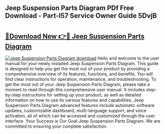 ## Jeep Suspension Parts Diagram PDf Free Download - Part-l57 Service Owner Guide 5DvjB

# <h2><a href="http://dflxe2t.blite.top/?on=Jeep+Suspension+Parts+Diagram">🔗Download New 👉🔴 Jeep Suspension Parts Diagram</a></h2>

[![Jeep Suspension Parts Diagram download](https://i.imgur.com/lujVjoI.png)](http://dflxe2t.blite.top/?on=Jeep+Suspension+Parts+Diagram)
Hello and welcome to the user manual for your newly installed Jeep Suspension Parts Diagram. This guide is designed to help you get the most out of your product by providing a comprehensive overview of its features, functions, and benefits. You will find clear instructions for operation, maintenance, and troubleshooting. To get the most out of your Jeep Suspension Parts Diagram, please take a moment to read through this comprehensive user manual. It includes step-by-step instructions for setting up your product, as well as detailed information on how to use its various features and capabilities. Jeep Suspension Parts Diagram advanced features include automatic software updates, customizable dashboard, multi-language support, and voice activation, all of which can be accessed and customized through the user interface. Your Success is Our Goal Jeep Suspension Parts Diagram. We are committed to ensuring your complete satisfaction.
